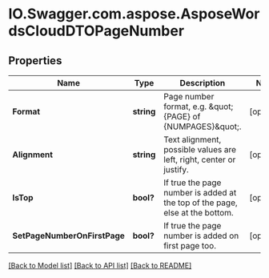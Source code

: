 # IO.Swagger.com.aspose.AsposeWordsCloudDTOPageNumber
## Properties

Name | Type | Description | Notes
------------ | ------------- | ------------- | -------------
**Format** | **string** | Page number format, e.g. \&quot;{PAGE} of {NUMPAGES}\&quot;. | [optional] 
**Alignment** | **string** | Text alignment, possible values are left, right, center or justify. | [optional] 
**IsTop** | **bool?** | If true the page number is added at the top of the page, else at the bottom. | [optional] 
**SetPageNumberOnFirstPage** | **bool?** | If true the page number is added on first page too. | [optional] 

[[Back to Model list]](../README.md#documentation-for-models) [[Back to API list]](../README.md#documentation-for-api-endpoints) [[Back to README]](../README.md)

